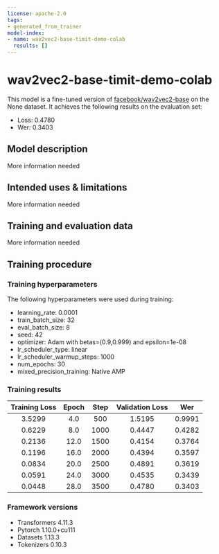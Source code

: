 ```yaml
---
license: apache-2.0
tags:
- generated_from_trainer
model-index:
- name: wav2vec2-base-timit-demo-colab
  results: []
---
```


<!-- This model card has been generated automatically according to the information the Trainer had access to. You
should probably proofread and complete it, then remove this comment. -->

# wav2vec2-base-timit-demo-colab

This model is a fine-tuned version of [facebook/wav2vec2-base](https://huggingface.co/facebook/wav2vec2-base) on the None dataset.
It achieves the following results on the evaluation set:
- Loss: 0.4780
- Wer: 0.3403

## Model description

More information needed

## Intended uses & limitations

More information needed

## Training and evaluation data

More information needed

## Training procedure

### Training hyperparameters

The following hyperparameters were used during training:
- learning_rate: 0.0001
- train_batch_size: 32
- eval_batch_size: 8
- seed: 42
- optimizer: Adam with betas=(0.9,0.999) and epsilon=1e-08
- lr_scheduler_type: linear
- lr_scheduler_warmup_steps: 1000
- num_epochs: 30
- mixed_precision_training: Native AMP

### Training results

| Training Loss | Epoch | Step | Validation Loss | Wer    |
|:-------------:|:-----:|:----:|:---------------:|:------:|
| 3.5299        | 4.0   | 500  | 1.5195          | 0.9991 |
| 0.6229        | 8.0   | 1000 | 0.4447          | 0.4282 |
| 0.2136        | 12.0  | 1500 | 0.4154          | 0.3764 |
| 0.1196        | 16.0  | 2000 | 0.4394          | 0.3597 |
| 0.0834        | 20.0  | 2500 | 0.4891          | 0.3619 |
| 0.0591        | 24.0  | 3000 | 0.4535          | 0.3439 |
| 0.0448        | 28.0  | 3500 | 0.4780          | 0.3403 |


### Framework versions

- Transformers 4.11.3
- Pytorch 1.10.0+cu111
- Datasets 1.13.3
- Tokenizers 0.10.3
